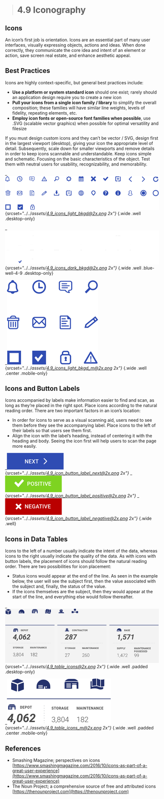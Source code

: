 > # **4.9** Iconography

## Icons

An icon’s first job is orientation. Icons are an essential part of many user interfaces, visually expressing objects, actions and ideas. When done correctly, they communicate the core idea and intent of an element or action, save screen real estate, and enhance aesthetic appeal.

## Best Practices

Icons are highly context-specific, but general best practices include:

- **Use a platform or system standard icon** should one exist; rarely should an application design require you to create a new icon
- **Pull your icons from a single icon family / library** to simplify the overall composition; these families will have similar line weights, levels of fidelity, repeating elements, etc.
- **Employ icon fonts or open-source font families when possible**, use .SVG (scalable vector graphics) when possible for optimal versatility and filesize

If you must design custom icons and they can’t be vector / SVG, design first in the largest viewport (desktop), giving your icon the appropriate level of detail. Subsequently, scale down for smaller viewports and remove details in order to keep icons scannable and understandable. Keep icons simple and schematic. Focusing on the basic characteristics of the object. Test them with neutral users for usability, recognizability, and memorability.

_![4.9 Icons](../_assets/4.9_icons_light_bkgd.png){srcset="../../_assets/4.9_icons_light_bkgd@2x.png 2x"}_
{.wide .well .desktop-only}

_![4.9 Icons](../_assets/4.9_icons_dark_bkgd.png){srcset="../../_assets/4.9_icons_dark_bkgd@2x.png 2x"}_
{.wide .well .blue-well-4-9 .desktop-only}

_![4.9 Icons](../_assets/4.9_icons_light_bkgd_m.png){srcset="../../_assets/4.9_icons_light_bkgd_m@2x.png 2x"}_
{.wide .well .center .mobile-only}

## Icons and Button Labels

Icons accompanied by labels make information easier to find and scan, as long as they’re placed in the right spot. Place icons according to the natural reading order. There are two important factors in an icon’s location:

- In order for icons to serve as a visual scanning aid, users need to see them before they see the accompanying label. Place icons to the left of their labels so that users see them first.
- Align the icon with the label’s heading, instead of centering it with the heading and body. Seeing the icon first will help users to scan the page more easily.

_![4.9 Button](../_assets/4.9_icon_button_label_next.png){srcset="../../_assets/4.9_icon_button_label_next@2x.png 2x"}_
_![4.9 Button](../_assets/4.9_icon_button_label_positive.png){srcset="../../_assets/4.9_icon_button_label_positive@2x.png 2x"}_
_![4.9 Button](../_assets/4.9_icon_button_label_negative.png){srcset="../../_assets/4.9_icon_button_label_negative@2x.png 2x"}_
{.wide .well}

## Icons in Data Tables

Icons to the left of a number usually indicate the intent of the data, whereas icons to the right usually indicate the quality of the data. As with icons with button labels, the placement of icons should follow the natural reading order. There are two possibilities for icon placement:

- Status icons would appear at the end of the line. As seen in the example below, the user will see the subject first, then the value associated with the subject and, finally, the status of the value.
- If the icons themselves are the subject, then they would appear at the start of the line, and everything else would follow thereafter.

_![4.9 Table Icons](../_assets/4.9_table_icons.png){srcset="../../_assets/4.9_table_icons@2x.png 2x"}_
{.wide .well .padded .desktop-only}

_![4.9 Table Icons](../_assets/4.9_table_icons_m.png){srcset="../../_assets/4.9_table_icons_m@2x.png 2x"}_
{.wide .well .padded .center .mobile-only}

## References

- Smashing Magazine; perspectives on icons [https://www.smashingmagazine.com/2016/10/icons-as-part-of-a-great-user-experience](https://www.smashingmagazine.com/2016/10/icons-as-part-of-a-great-user-experience)
- The Noun Project; a comprehensive source of free and attributed icons [https://thenounproject.com](https://thenounproject.com)
 
 
